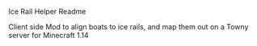 Ice Rail Helper Readme

Client side Mod to align boats to ice rails, and map them out on a Towny server for Minecraft 1.14